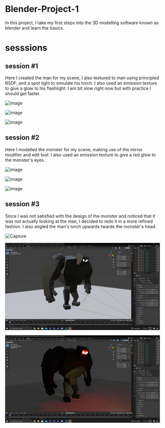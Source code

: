 # Blender-Project-1
In this project, I take my first steps into the 3D modelling software known as blender and learn the basics.

# sesssions
## session #1
Here I created the man for my scene, I also textured to man using principled BSDF, and a spot light to simulate his torch. I also used an emission texture to give a glow to his flashlight. I am bit slow right now but with practice I should get faster.

![image](https://github.com/Da-rab/Blender-Project-1/assets/174678233/d7edfeca-ff28-40a6-af2b-6b06e0feede2)

![image](https://github.com/Da-rab/Blender-Project-1/assets/174678233/f273f228-3be2-422d-88ba-bd4312c7e213)

![image](https://github.com/Da-rab/Blender-Project-1/assets/174678233/ee6cbde9-b60d-40d9-8428-b9a777c5a34f)

## session #2
Here I modelled the monster for my scene, making use of the mirror modifier and edit tool. I also used an emission texture to give a red glow to the monster's eyes.

![image](https://github.com/Da-rab/Blender-Project-1/assets/174678233/9fca573d-46f7-4ac9-98f8-0cce3e67a2ee)

![image](https://github.com/Da-rab/Blender-Project-1/assets/174678233/9d6c4dde-d185-4f97-8253-ac736bb9ac03)

![image](https://github.com/Da-rab/Blender-Project-1/assets/174678233/7441272a-8e34-413e-abb7-f3a39c55c4b5)

## session #3
Since I was not satisfied with the design of the monster and noticed that it was not actually looking at the man, I decided to redo it in a more refined fashion. I also angled the man's torch upwards twards the monster's head.

![Capture](https://github.com/Da-rab/Blender-Project-1/assets/174678233/6334951d-f43a-469f-a03c-e8016eca9a7d)

![alt text](https://github.com/Da-rab/images/blob/889f6bd217ff374727ef91a3a005ad4a1060b84e/Capture1.PNG)

![image](https://github.com/Da-rab/images/blob/889f6bd217ff374727ef91a3a005ad4a1060b84e/Capture2.PNG)
